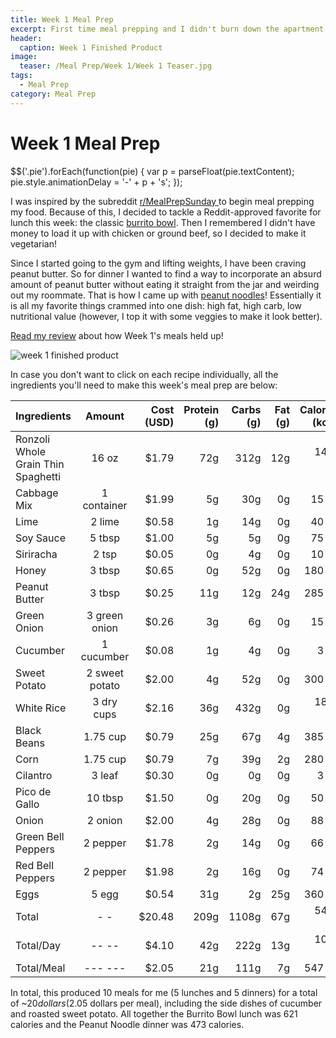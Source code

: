 ```yaml
---
title: Week 1 Meal Prep
excerpt: First time meal prepping and I didn't burn down the apartment. I consider that a success. 
header:
  caption: Week 1 Finished Product
image:
  teaser: /Meal Prep/Week 1/Week 1 Teaser.jpg
tags: 
  - Meal Prep
category: Meal Prep
---
```


# Week 1 Meal Prep

$$('.pie').forEach(function(pie) {
  var p = parseFloat(pie.textContent);
  pie.style.animationDelay = '-' + p + 's';
});

I was inspired by the subreddit <a href="https://www.reddit.com/r/MealPrepSunday" target= "_blank"> r/MealPrepSunday </a> to begin meal prepping my food. Because of this, I decided to tackle a Reddit-approved favorite for lunch this week: the classic [burrito bowl](http://underwriteyourlife.com/comingsoon/). Then I remembered I didn't have money to load it up with chicken or ground beef, so I decided to make it vegetarian! 

Since I started going to the gym and lifting weights, I have been craving peanut butter. So for dinner I wanted to find a way to incorporate an absurd amount of peanut butter without eating it straight from the jar and weirding out my roommate. That is how I came up with [peanut noodles](http://underwriteyourlife.com/comingsoon/)! Essentially it is all my favorite things crammed into one dish: high fat, high carb, low nutritional value (however, I top it with some veggies to make it look better). 

[Read my review](http://underwriteyourlife.com/comingsoon/) about how Week 1's meals held up!

![week 1 finished product](https://github.com/underwriteyourlife/underwriteyourlife.github.io/blob/master/images/Meal%20Prep/Week%201/Week%201%20Finished%20Product.jpg?raw=true "Week 1 Finished Meal Prep")

In case you don't want to click on each recipe individually, all the ingredients you'll need to make this week's meal prep are below:

|	**Ingredients**	|	**Amount**		|	 **Cost (USD)** 	|	**Protein (g)**	|	**Carbs (g)**	|	**Fat (g)**	|	**Calories (kcal)**
|	:----------	|	:----------:		|	 ---------: 	|	 ---------: 	|	 ---------: 	|	 ---------: 	|	 ---------: 
|	Ronzoli Whole Grain Thin Spaghetti 	|	16	oz	|	 $1.79 	|	72g	|	312g	|	12g	|	1440 cal
|	Cabbage Mix	|	1	container	|	 $1.99 	|	5g	|	30g	|	0g	|	15 cal
|	Lime	|	2	lime	|	 $0.58 	|	1g	|	14g	|	0g	|	40 cal
|	Soy Sauce	|	5	tbsp	|	 $1.00 	|	5g	|	5g	|	0g	|	75 cal
|	Siriracha	|	2	tsp	|	 $0.05 	|	0g	|	4g	|	0g	|	10 cal
|	Honey	|	3	tbsp	|	 $0.65 	|	0g	|	52g	|	0g	|	180 cal
|	Peanut Butter	|	3	tbsp	|	 $0.25 	|	11g	|	12g	|	24g	|	285 cal
|	Green Onion	|	3	green onion	|	 $0.26 	|	3g	|	6g	|	0g	|	15 cal
|	Cucumber	|	1	cucumber	|	 $0.08 	|	1g	|	4g	|	0g	|	3 cal
|	Sweet Potato	|	2	sweet potato	|	 $2.00 	|	4g	|	52g	|	0g	|	300 cal
|	White Rice	|	3	dry cups	|	 $2.16 	|	36g	|	432g	|	0g	|	1800 cal
|	Black Beans	|	1.75	cup	|	 $0.79 	|	25g	|	67g	|	4g	|	385 cal
|	Corn	|	1.75	cup	|	 $0.79 	|	7g	|	39g	|	2g	|	280 cal
|	Cilantro	|	3	leaf	|	 $0.30 	|	0g	|	0g	|	0g	|	3 cal
|	Pico de Gallo	|	10	tbsp	|	 $1.50 	|	0g	|	20g	|	0g	|	50 cal
|	Onion	|	2	onion	|	 $2.00 	|	4g	|	28g	|	0g	|	88 cal
|	Green Bell Peppers	|	2	pepper	|	 $1.78 	|	2g	|	14g	|	0g	|	66 cal
|	Red Bell Peppers	|	2	pepper	|	 $1.98 	|	2g	|	16g	|	0g	|	74 cal
|	Eggs 	|	5	egg	|	 $0.54 	|	31g	|	2g	|	25g	|	360 cal
|	Total	|	-	-	|	 $20.48 	|	209g	|	1108g	|	67g	|	5469 cal
|	Total/Day	|	--	--	|	 $4.10 	|	42g	|	222g	|	13g	|	1094 cal
|	Total/Meal	|	---	---	|	 $2.05 	|	21g	|	111g	|	7g	|	547 cal


In total, this produced 10 meals for me (5 lunches and 5 dinners) for a total of ~$20 dollars ($2.05 dollars per meal), including the side dishes of cucumber and roasted sweet potato. All together the Burrito Bowl lunch was 621 calories and the Peanut Noodle dinner was 473 calories. 
